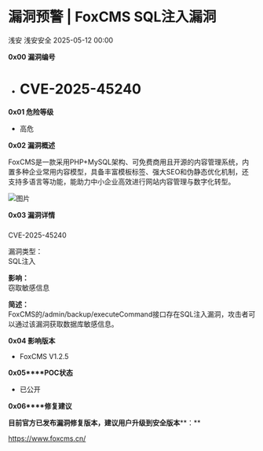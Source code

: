 #  漏洞预警 | FoxCMS SQL注入漏洞   
浅安  浅安安全   2025-05-12 00:00  
  
**0x00 漏洞编号**  
- # CVE-2025-45240  
  
**0x01 危险等级**  
- 高危  
  
**0x02 漏洞概述**  
  
FoxCMS是一款采用PHP+MySQL架构、可免费商用且开源的内容管理系统，内置多种企业常用内容模型，具备丰富模板标签、强大SEO和伪静态优化机制，还支持多语言等功能，能助力中小企业高效进行网站内容管理与数字化转型。  
  
![图片](https://mmbiz.qpic.cn/sz_mmbiz_png/7stTqD182SW9tr2La24Zpwljl38LqYvR6jspFjwCXSWQdP0UeGQ4JSkv3457b6vew5D4ofTM7g8d0mrtdPiamPw/640?wx_fmt=png&from=appmsg&tp=webp&wxfrom=5&wx_lazy=1 "")  
  
**0x03 漏洞详情**  
###   
  
CVE-2025-45240  
  
漏洞类型：  
SQL注入  
  
**影响：**  
窃取敏感信息  
  
**简述：**  
FoxCMS的/admin/backup/executeCommand接口存在SQL注入漏洞，攻击者可以通过该漏洞获取数据库敏感信息。  
  
**0x04 影响版本**  
- FoxCMS V1.2.5  
  
**0x05****POC状态**  
- 已公开  
  
**0x06****修复建议**  
  
**目前官方已发布漏洞修复版本，建议用户升级到安全版本****：**  
  
https://www.foxcms.cn/  
  
  
  
